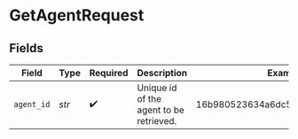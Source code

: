 # GetAgentRequest


## Fields

| Field                                   | Type                                    | Required                                | Description                             | Example                                 |
| --------------------------------------- | --------------------------------------- | --------------------------------------- | --------------------------------------- | --------------------------------------- |
| `agent_id`                              | *str*                                   | :heavy_check_mark:                      | Unique id of the agent to be retrieved. | 16b980523634a6dc504898cda492e939        |